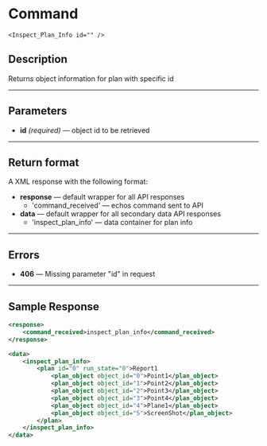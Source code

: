 # Command

    <Inspect_Plan_Info id="" />

## Description

Returns object information for plan with specific id

***

## Parameters
- **id** _(required)_ — object id to be retrieved

***

## Return format
A XML response with the following format:

- **response** — default wrapper for all API responses
    - 'command_received' — echos command sent to API
- **data** — default wrapper for all secondary data API responses
    - 'inspect_plan_info' — data container for plan info

***

## Errors
- **406** — Missing parameter "id" in request
 
***

## Sample Response

```xml
<response>
    <command_received>inspect_plan_info</command_received>
</response>

<data>
	<inspect_plan_info>
		<plan id="0" run_state="0">Report1
			<plan_object object_id="0">Point1</plan_object>
			<plan_object object_id="1">Point2</plan_object>
			<plan_object object_id="2">Point3</plan_object>
			<plan_object object_id="3">Point4</plan_object>
			<plan_object object_id="4">Plane1</plan_object>
			<plan_object object_id="5">ScreenShot</plan_object>
		</plan>
	</inspect_plan_info>
</data>
```
